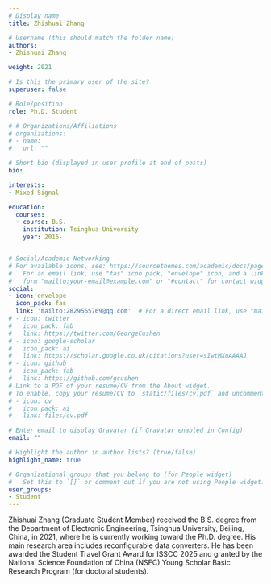 ```yaml
---
# Display name
title: Zhishuai Zhang

# Username (this should match the folder name)
authors:
- Zhishuai Zhang

weight: 2021

# Is this the primary user of the site?
superuser: false

# Role/position
role: Ph.D. Student

# # Organizations/Affiliations
# organizations:
# - name: 
#   url: ""

# Short bio (displayed in user profile at end of posts)
bio: 

interests:
- Mixed Signal

education:
  courses:
  - course: B.S.
    institution: Tsinghua University
    year: 2016-


# Social/Academic Networking
# For available icons, see: https://sourcethemes.com/academic/docs/page-builder/#icons
#   For an email link, use "fas" icon pack, "envelope" icon, and a link in the
#   form "mailto:your-email@example.com" or "#contact" for contact widget.
social:
- icon: envelope
  icon_pack: fas
  link: 'mailto:2829565769@qq.com'  # For a direct email link, use "mailto:test@example.org".
# - icon: twitter
#   icon_pack: fab
#   link: https://twitter.com/GeorgeCushen
# - icon: google-scholar
#   icon_pack: ai
#   link: https://scholar.google.co.uk/citations?user=sIwtMXoAAAAJ
# - icon: github
#   icon_pack: fab
#   link: https://github.com/gcushen
# Link to a PDF of your resume/CV from the About widget.
# To enable, copy your resume/CV to `static/files/cv.pdf` and uncomment the lines below.
# - icon: cv
#   icon_pack: ai
#   link: files/cv.pdf

# Enter email to display Gravatar (if Gravatar enabled in Config)
email: ""

# Highlight the author in author lists? (true/false)
highlight_name: true

# Organizational groups that you belong to (for People widget)
#   Set this to `[]` or comment out if you are not using People widget.
user_groups:
- Student
---
```


Zhishuai Zhang (Graduate Student Member) received the B.S. degree from the Department of Electronic Engineering, Tsinghua University, Beijing, China, in 2021, where he is currently working toward the Ph.D. degree. His main research area includes reconfigurable data converters. He has been awarded the Student Travel Grant Award for ISSCC 2025 and granted by the National Science Foundation of China (NSFC) Young Scholar Basic Research Program (for doctoral students).